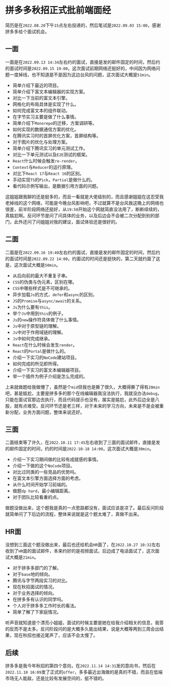 # 拼多多秋招正式批前端面经
简历是在`2022.08.20`下午`15`点左右投递的，然后笔试是`2022.09.03 15:00`，感谢拼多多给个面试机会。

## 一面
一面是在`2022.09.13 14:34`左右约的面试，直接是发的邮件固定的时间，然后约的面试时间是`2022.09.15 19:00`，这次面试前期网络还挺好的，中间因为网络问题一度掉线，也不知道是不是因为这边台风的问题，这次面试大概是`51min`。

* 简单介绍下最近的项目。
* 简单介绍下富文本编辑器的实现方案。
* 对比一下当前的富文本引擎。
* 网格化的布局具体是实现了什么。
* 如何完成富文本的组件联动。
* 在字节实习主要是做了什么事情。
* 简单介绍下`Monorepo`的迁移，方案调研等。
* 如何实现的数据通信方案的优化。
* 在腾讯实习时的首屏优化方案，首屏结构等。
* 对于图片的优化与处理方案。
* 简单介绍下腾讯实习的单元测试工作。
* 对比一下单元测试以及`E2E`测试的框架。
* `React`什么时候会触发`re-render`。
* `Context`与`Reducer`的运行原理。
* 对比下`React 17`与`React 16`的区别。
* 手动实现`TS`的`Pick`，`Partial`是做什么的。
* 看代码示例写输出，是数据引用方面的问题。

这姐姐跟我聊的还是挺多的，而且一看就是大佬级别的，而且感谢姐姐在这忍受我老掉线的这个网络，可能是今晚台风影响吧，不过就算不是台风我这晚上的网络也很差，前半阶段网络还挺好，从`19:50`开始这个网就简直没法用了，断断续续的，真尴尬啊。反问环节是问了问具体的业务，以及后边会不会被二次分配到别的部门，此外还问了问姐姐对我的建议，面试体验还是很好的。


## 二面
二面是在`2022.09.16 19:40`左右约的面试，直接是发的邮件固定的时间，然后约的面试时间是`2022.09.22 14:00`，约面试的时间还是挺快的，第二天就约面了这是，这次面试大概是`50min`。

* 从后向前的最大不重复子串。
* `CSS`的伪类与伪元素，区别在哪。
* `CSS`中哪些样式是不可继承的。
* 异步加载`Js`的方式，`defer`和`async`的区别。
* `JS`的`Promise`与`async/await`的关系。
* `Js`为什么要有`this`。
* 举个`Js`中用到`this`的例子。
* `Js`的`new`操作符具体做了什么事情。
* `Js`中对于原型链的理解。
* `Js`中对于作用域链的理解。
* `Js`中如何完成继承。
* `React`在什么时候会发生`render`。
* `React`的`Portal`是做什么的。
* 介绍一下实习的`NoCode`建站项目。
* 如何完成的所见即所得。
* 介绍一下实习的富文本编辑器项目。
* 举一个插件为例子介绍是怎么完成的。

上来就做题给我做懵了，虽然是个`mid`但我也是撕了很久，大概得撕了得有`20min`吧，甚是尴尬，主要是拼多多的那个在线编辑器我没法执行，我就没办法`debug`，只能在面试官那边去执行，而且代码提示也没有，属实是尴尬，此外后边全是八股，就有点难受。反问环节还是老三样，对于未来的学习方向，未来是不是会被重新分配，业务方面问题，整体来说还好。

## 三面
二面结束等了许久，在`2022.10.11 17:45`左右收到了三面的面试邮件，直接是发的邮件固定的时间，约的时间是`2022-10-18 14:00`，这次面试大概是`30min`。

* 介绍一下实习期间做的比较有成就感的事情。
* 介绍一下做的这个`NoCode`项目。
* 对比过同类的一些竞品的优势吗。
* 在富文本引擎方面选择方面的考虑。
* 从什么时间开始学习前端的。
* 做题`dp hard`，最小编辑距离。
* 对于团队比较看重的点。

做题没做出来，这个题我是真的一点思路都没有，面试应该是凉了。最后反问阶段就简单问了下后边的流程，整体来说就是这个题太难了，真做不出来。

## HR面
没想到三面这个题没做出来，最后也还给机会`HR`面了，在`2022.10.27 10:32`左右收到了`HR`面的面试邮件，本来约好的是视频面试，后边成了电话面试了，这次面试大概是`21min`。

* 对于拼多多部门的了解。
* 对于`base`地的倾向。
* 腾讯与字节两段实习的对比。
* 现在秋招面试的情况。
* 对于业务选择的倾向。
* 在拼多多有认识的同学吗。
* 个人对于拼多多工作时长的看法。
* 简单了解了下家庭情况。

听声音就知道是个漂亮小姐姐，面试的时候主要是她在给我介绍相关的信息，我答的反而不是太多。反问阶段问的是大概多久能出结果，说是大概等两到三周会出结果，现在秋招也接近尾声了，应该不会太慢了。


## 后续
拼多多是我今年秋招的第四个意向，在`2022.11.14 14:31`发的意向书，然后在`2022.11.18 16:09`发了正式的`offer`，多多最近出海做的是真的不错，而且在低端市场无人能敌，还是比较有发展空间的，挺不错的。
